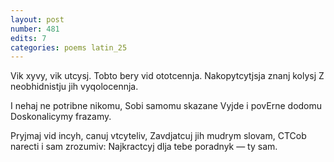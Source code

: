 ```yaml
---
layout: post
number: 481
edits: 7
categories: poems latin_25
---
```


Vik xyvy, vik utcysj.
Tobto bery vid ototcennja.
Nakopytcytjsja znanj kolysj
Z neobhidnistju jih vyqolocennja. 

I nehaj ne potribne nikomu,
Sobi samomu skazane 
Vyjde i povErne dodomu
Doskonalicymy frazamy.

Pryjmaj vid incyh, canuj vtcyteliv, 
Zavdjatcuj jih mudrym slovam,
CTCob narecti i sam zrozumiv:
Najkractcyj dlja tebe poradnyk — ty sam.
